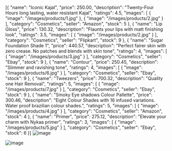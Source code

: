 [{
    "name": "Iconic Kajal",
    "price": 250.00,
    "description": "Twenty-Four Hours long lasting, water resistant Kajal",
    "ratings": 4.5,
    "images": [
      {
        "image": "/images/products/1.jpg"
      },
      {
        "image": "/images/products/2.jpg"
      }
    ],
    "category": "Cosmetics",
    "seller": "Amazon",
    "stock": 5
  },
  {
    "name": "Lip Gloss",
    "price": 130.32,
    "description": "Flaunts your lips with matt finishing look",
    "ratings": 3.5,
    "images": [
      {
        "image": "/images/products/2.jpg"
      }
    ],
    "category": "Cosmetics",
    "seller": "Flipkart",
    "stock": 9
  },
  {
    "name": "Sugar Foundation Shade 1",
    "price": 440.57,
    "description": "Perfect fairer skin with zero crease. No patches and blends with skin tone",
    "ratings": 4,
    "images": [
      {
        "image": "/images/products/3.jpg"
      }
    ],
    "category": "Cosmetics",
    "seller": "Ebay",
    "stock": 9
  },
  {
    "name": "Contour",
    "price": 250.45,
    "description": "Slimmer and ravishing tone",
    "ratings": 4,
    "images": [
      {
        "image": "/images/products/6.jpg"
      }
    ],
    "category": "Cosmetics",
    "seller": "Ebay",
    "stock": 9
  },
  {
    "name": "Tweezers",
    "price": 700.32,
    "description": "Quality one Hair Removal",
    "ratings": 5,
    "images": [
      {
        "image": "/images/products/7.jpg"
      }
    ],
    "category": "Cosmetics",
    "seller": "Ebay",
    "stock": 9
  },
  {
    "name": "Smoky Eye shadows Colour Pallette",
    "price": 300.46,
    "description": "Eight Colour Shades with 16 infused variations. Water proof brazilian colour shades.",
    "ratings": 5,
    "images": [
      {
        "image": "/images/products/4.jpg"
      }
    ],
    "category": "Cosmetics",
    "seller": "Amazon",
    "stock": 4
  },
  {
    "name": "Primer",
    "price": 275.12,
    "description": "Elevate your charm with Nykaa primer",
    "ratings": 3,
    "images": [
      {
        "image": "/images/products/5.jpg"
      }
    ],
    "category": "Cosmetics",
    "seller": "Ebay",
    "stock": 6
  }]
  ![image](https://github.com/Itaham05/CodeRoadies/assets/146025155/15c1ad11-4b03-4c0f-ae9d-90be50da3db2)

![image](https://github.com/Itaham05/CodeRoadies/assets/146025155/cb4d8b89-36cb-4723-9b14-c27cbca2f80a)
